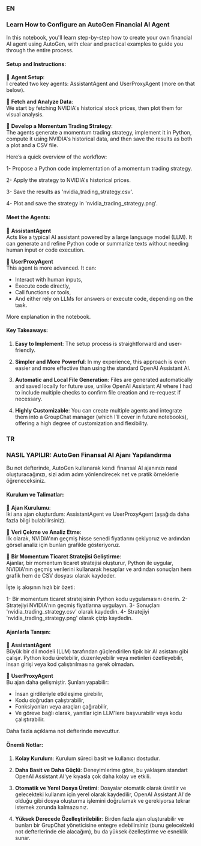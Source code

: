 ### EN
### Learn How to Configure an AutoGen Financial AI Agent

In this notebook, you'll learn step-by-step how to create your own financial AI agent using AutoGen, with clear and practical examples to guide you through the entire process.

#### Setup and Instructions:
🔹 **Agent Setup**:  
I created two key agents: AssistantAgent and UserProxyAgent (more on that below).

🔹 **Fetch and Analyze Data**:  
We start by fetching NVIDIA's historical stock prices, then plot them for visual analysis.

🔹 **Develop a Momentum Trading Strategy**:  
The agents generate a momentum trading strategy, implement it in Python, compute it using NVIDIA's historical data, and then save the results as both a plot and a CSV file.

Here’s a quick overview of the workflow:

1- Propose a Python code implementation of a momentum trading strategy.

2- Apply the strategy to NVIDIA's historical prices.

3- Save the results as 'nvidia_trading_strategy.csv'.

4- Plot and save the strategy in 'nvidia_trading_strategy.png'.

#### Meet the Agents:

🔹 **AssistantAgent**  
Acts like a typical AI assistant powered by a large language model (LLM). It can generate and refine Python code or summarize texts without needing human input or code execution.

🔹 **UserProxyAgent**  
This agent is more advanced. It can:
- Interact with human inputs,
- Execute code directly,
- Call functions or tools, 
- And either rely on LLMs for answers or execute code, depending on the task.

More explanation in the notebook.

#### Key Takeaways:

1. **Easy to Implement**: The setup process is straightforward and user-friendly.

2. **Simpler and More Powerful**: In my experience, this approach is even easier and more effective than using the standard OpenAI Assistant AI.

3. **Automatic and Local File Generation**: Files are generated automatically and saved locally for future use, unlike OpenAI Assistant AI where I had to include multiple checks to confirm file creation and re-request if necessary.

4. **Highly Customizable**: You can create multiple agents and integrate them into a GroupChat manager (which I’ll cover in future notebooks), offering a high degree of customization and flexibility.

### TR
### NASIL YAPILIR: AutoGen Finansal AI Ajanı Yapılandırma

Bu not defterinde, AutoGen kullanarak kendi finansal AI ajanınızı nasıl oluşturacağınızı, sizi adım adım yönlendirecek net ve pratik örneklerle öğreneceksiniz.

#### Kurulum ve Talimatlar:
🔹 **Ajan Kurulumu**:  
İki ana ajan oluşturdum: AssistantAgent ve UserProxyAgent (aşağıda daha fazla bilgi bulabilirsiniz).

🔹 **Veri Çekme ve Analiz Etme**:  
İlk olarak, NVIDIA'nın geçmiş hisse senedi fiyatlarını çekiyoruz ve ardından görsel analiz için bunları grafikle gösteriyoruz.

🔹 **Bir Momentum Ticaret Stratejisi Geliştirme**:  
Ajanlar, bir momentum ticaret stratejisi oluşturur, Python ile uygular, NVIDIA'nın geçmiş verilerini kullanarak hesaplar ve ardından sonuçları hem grafik hem de CSV dosyası olarak kaydeder.

İşte iş akışının hızlı bir özeti:

1- Bir momentum ticaret stratejisinin Python kodu uygulamasını önerin.
2- Stratejiyi NVIDIA'nın geçmiş fiyatlarına uygulayın.
3- Sonuçları 'nvidia_trading_strategy.csv' olarak kaydedin.
4- Stratejiyi 'nvidia_trading_strategy.png' olarak çizip kaydedin.

#### Ajanlarla Tanışın:

🔹 **AssistantAgent**  
Büyük bir dil modeli (LLM) tarafından güçlendirilen tipik bir AI asistanı gibi çalışır. Python kodu üretebilir, düzenleyebilir veya metinleri özetleyebilir, insan girişi veya kod çalıştırılmasına gerek olmadan.

🔹 **UserProxyAgent**  
Bu ajan daha gelişmiştir. Şunları yapabilir:
- İnsan girdileriyle etkileşime girebilir,
- Kodu doğrudan çalıştırabilir,
- Fonksiyonları veya araçları çağırabilir,
- Ve göreve bağlı olarak, yanıtlar için LLM'lere başvurabilir veya kodu çalıştırabilir.

Daha fazla açıklama not defterinde mevcuttur.

#### Önemli Notlar:

1. **Kolay Kurulum**: Kurulum süreci basit ve kullanıcı dostudur.

2. **Daha Basit ve Daha Güçlü**: Deneyimlerime göre, bu yaklaşım standart OpenAI Assistant AI'ye kıyasla çok daha kolay ve etkili.

3. **Otomatik ve Yerel Dosya Üretimi**: Dosyalar otomatik olarak üretilir ve gelecekteki kullanım için yerel olarak kaydedilir, OpenAI Assistant AI'de olduğu gibi dosya oluşturma işlemini doğrulamak ve gerekiyorsa tekrar istemek zorunda kalmazsınız.

4. **Yüksek Derecede Özelleştirilebilir**: Birden fazla ajan oluşturabilir ve bunları bir GrupChat yöneticisine entegre edebilirsiniz (bunu gelecekteki not defterlerinde ele alacağım), bu da yüksek özelleştirme ve esneklik sunar.
